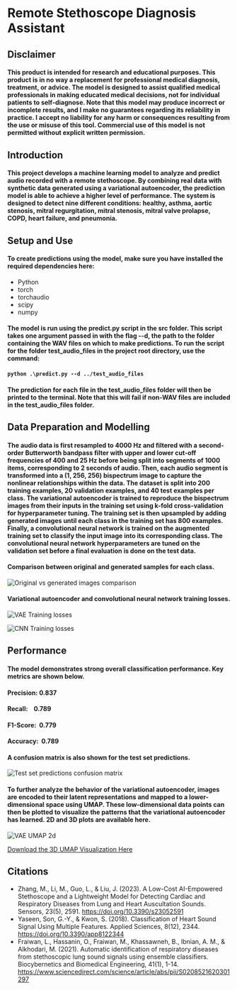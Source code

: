 # Remote Stethoscope Diagnosis Assistant

## Disclaimer
#### This product is intended for research and educational purposes. This product is in no way a replacement for professional medical diagnosis, treatment, or advice. The model is designed to assist qualified medical professionals in making educated medical decisions, not for individual patients to self-diagnose. Note that this model may produce incorrect or incomplete results, and I make no guarantees regarding its reliability in practice. I accept no liability for any harm or consequences resulting from the use or misuse of this tool. Commercial use of this model is not permitted without explicit written permission.

## Introduction
#### This project develops a machine learning model to analyze and predict audio recorded with a remote stethoscope. By combining real data with synthetic data generated using a variational autoencoder, the prediction model is able to achieve a higher level of performance. The system is designed to detect nine different conditions: healthy, asthma, aortic stenosis, mitral regurgitation, mitral stenosis, mitral valve prolapse, COPD, heart failure, and pneumonia.

## Setup and Use
#### To create predictions using the model, make sure you have installed the required dependencies here:
- Python
- torch
- torchaudio
- scipy
- numpy

#### The model is run using the predict.py script in the src folder. This script takes one argument passed in with the flag --d, the path to the folder containing the WAV files on which to make predictions. To run the script for the folder test_audio_files in the project root directory, use the command:
#### ```python .\predict.py --d ../test_audio_files```

#### The prediction for each file in the test_audio_files folder will then be printed to the terminal. Note that this will fail if non-WAV files are included in the test_audio_files folder.

## Data Preparation and Modelling
#### The audio data is first resampled to 4000 Hz and filtered with a second-order Butterworth bandpass filter with upper and lower cut-off frequencies of 400 and 25 Hz before being split into segments of 1000 items, corresponding to 2 seconds of audio. Then, each audio segment is transformed into a (1, 256, 256) bispectrum image to capture the nonlinear relationships within the data. The dataset is split into 200 training examples, 20 validation examples, and 40 test examples per class. The variational autoencoder is trained to reproduce the bispectrum images from their inputs in the training set using k-fold cross-validation for hyperparameter tuning. The training set is then upsampled by adding generated images until each class in the training set has 800 examples. Finally, a convolutional neural network is trained on the augmented training set to classify the input image into its corresponding class. The convolutional neural network hyperparameters are tuned on the validation set before a final evaluation is done on the test data.

#### Comparison between original and generated samples for each class.

![Original vs generated images comparison](plots/original_generated_comparison.png)

#### Variational autoencoder and convolutional neural network training losses.

![VAE Training losses](plots/VAE_training_losses.png)

![CNN Training losses](plots/CNN_training_losses.png)

## Performance
#### The model demonstrates strong overall classification performance. Key metrics are shown below.

#### Precision: 0.837
#### Recall:    0.789
#### F1-Score:  0.779
#### Accuracy:  0.789

#### A confusion matrix is also shown for the test set predictions.

![Test set predictions confusion matrix](plots/cnn_confusion_matrix.png)

#### To further analyze the behavior of the variational autoencoder, images are encoded to their latent representations and mapped to a lower-dimensional space using UMAP. These low-dimensional data points can then be plotted to visualize the patterns that the variational autoencoder has learned. 2D and 3D plots are available here.

![VAE UMAP 2d](plots/2d_UMAP_plot.png)

[Download the 3D UMAP Visualization Here](plots/3d_UMAP_plot.html)

## Citations

- Zhang, M., Li, M., Guo, L., & Liu, J. (2023). A Low-Cost AI-Empowered Stethoscope and a Lightweight Model for Detecting Cardiac and Respiratory Diseases from Lung and Heart Auscultation Sounds. Sensors, 23(5), 2591. https://doi.org/10.3390/s23052591
- Yaseen, Son, G.-Y., & Kwon, S. (2018). Classification of Heart Sound Signal Using Multiple Features. Applied Sciences, 8(12), 2344. https://doi.org/10.3390/app8122344
- Fraiwan, L., Hassanin, O., Fraiwan, M., Khassawneh, B., Ibnian, A. M., & Alkhodari, M. (2021). Automatic identification of respiratory diseases from stethoscopic lung sound signals using ensemble classifiers. Biocybernetics and Biomedical Engineering, 41(1), 1-14. https://www.sciencedirect.com/science/article/abs/pii/S0208521620301297